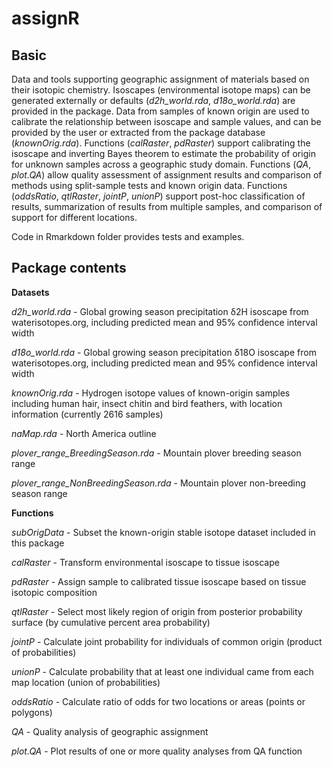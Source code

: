# assignR

## Basic

Data and tools supporting geographic assignment of materials based on their isotopic chemistry. Isoscapes (environmental isotope maps) can be generated externally or defaults (*d2h_world.rda*, *d18o_world.rda*) are provided in the package. Data from samples of known origin are used to calibrate the relationship between isoscape and sample values, and can be provided by the user or extracted from the package database (*knownOrig.rda*). Functions (*calRaster*, *pdRaster*) support calibrating the isoscape and inverting Bayes theorem to estimate the probability of origin for unknown samples across a geographic study domain. Functions (*QA*, *plot.QA*) allow quality assessment of assignment results and comparison of methods using split-sample tests and known origin data. Functions (*oddsRatio*, *qtlRaster*, *jointP*, *unionP*) support post-hoc classification of results, summarization of results from multiple samples, and comparison of support for different locations.

Code in Rmarkdown folder provides tests and examples.

## Package contents

**Datasets**

*d2h_world.rda* - Global growing season precipitation δ2H isoscape from waterisotopes.org, including predicted mean and 95% confidence interval width

*d18o_world.rda* - Global growing season precipitation δ18O isoscape from waterisotopes.org, including predicted mean and 95% confidence interval width

*knownOrig.rda*	- Hydrogen isotope values of known-origin samples including human hair, insect chitin and bird feathers, with location information (currently 2616 samples)

*naMap.rda* - North America outline

*plover_range_BreedingSeason.rda* - Mountain plover breeding season range

*plover_range_NonBreedingSeason.rda* - Mountain plover non-breeding season range

**Functions**

*subOrigData* - Subset the known-origin stable isotope dataset included in this package

*calRaster* - Transform environmental isoscape to tissue isoscape

*pdRaster* - Assign sample to calibrated tissue isoscape based on tissue isotopic composition

*qtlRaster* - Select most likely region of origin from posterior probability surface (by cumulative percent area probability)

*jointP* - Calculate joint probability for individuals of common origin (product of probabilities)

*unionP* - Calculate probability that at least one individual came from each map location (union of probabilities)

*oddsRatio* - Calculate ratio of odds for two locations or areas (points or polygons)

*QA* - Quality analysis of geographic assignment

*plot.QA* - Plot results of one or more quality analyses from QA function
